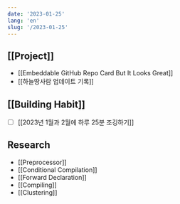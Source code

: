 ```yaml
---
date: '2023-01-25'
lang: 'en'
slug: '/2023-01-25'
---
```


## [[Project]]

- [[Embeddable GitHub Repo Card But It Looks Great]]
- [[하늘땅사람 업데이트 기록]]

## [[Building Habit]]

- [ ] [[2023년 1월과 2월에 하루 25분 조깅하기]]

## Research

- [[Preprocessor]]
- [[Conditional Compilation]]
- [[Forward Declaration]]
- [[Compiling]]
- [[Clustering]]
